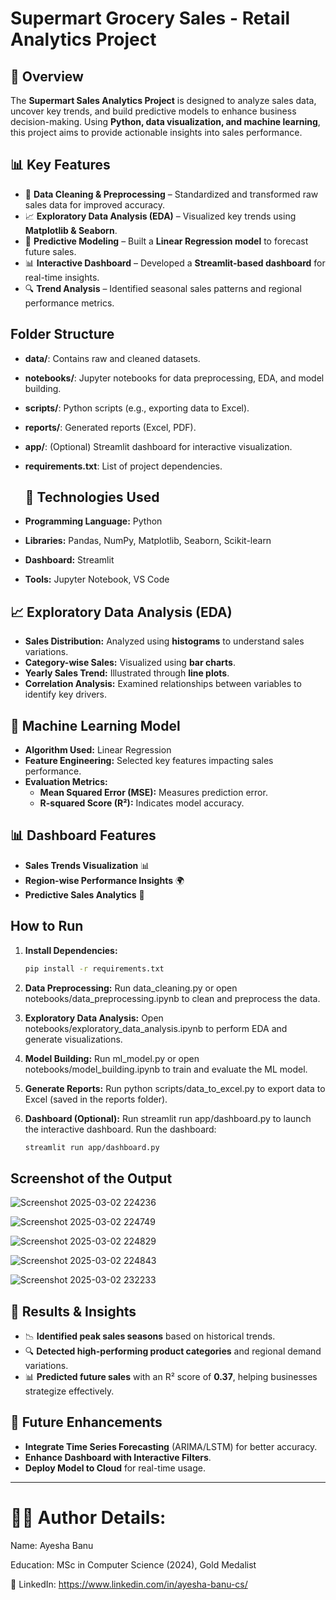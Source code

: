 # Supermart Grocery Sales - Retail Analytics Project

## 📌 Overview
The **Supermart Sales Analytics Project** is designed to analyze sales data, uncover key trends, and build predictive models to enhance business decision-making. Using **Python, data visualization, and machine learning**, this project aims to provide actionable insights into sales performance.

## 📊 Key Features
- 📌 **Data Cleaning & Preprocessing** – Standardized and transformed raw sales data for improved accuracy.
- 📈 **Exploratory Data Analysis (EDA)** – Visualized key trends using **Matplotlib & Seaborn**.
- 🤖 **Predictive Modeling** – Built a **Linear Regression model** to forecast future sales.
- 📊 **Interactive Dashboard** – Developed a **Streamlit-based dashboard** for real-time insights.
- 🔍 **Trend Analysis** – Identified seasonal sales patterns and regional performance metrics.

## Folder Structure
- **data/**: Contains raw and cleaned datasets.
- **notebooks/**: Jupyter notebooks for data preprocessing, EDA, and model building.
- **scripts/**: Python scripts (e.g., exporting data to Excel).
- **reports/**: Generated reports (Excel, PDF).
- **app/**: (Optional) Streamlit dashboard for interactive visualization.
- **requirements.txt**: List of project dependencies.

  ## 🔧 Technologies Used
- **Programming Language:** Python
- **Libraries:** Pandas, NumPy, Matplotlib, Seaborn, Scikit-learn
- **Dashboard:** Streamlit
- **Tools:** Jupyter Notebook, VS Code

## 📈 Exploratory Data Analysis (EDA)
- **Sales Distribution:** Analyzed using **histograms** to understand sales variations.
- **Category-wise Sales:** Visualized using **bar charts**.
- **Yearly Sales Trend:** Illustrated through **line plots**.
- **Correlation Analysis:** Examined relationships between variables to identify key drivers.

## 🚀 Machine Learning Model
- **Algorithm Used:** Linear Regression
- **Feature Engineering:** Selected key features impacting sales performance.
- **Evaluation Metrics:**
  - **Mean Squared Error (MSE):** Measures prediction error.
  - **R-squared Score (R²):** Indicates model accuracy.

## 📊 Dashboard Features
- **Sales Trends Visualization** 📊
- **Region-wise Performance Insights** 🌍
- **Predictive Sales Analytics** 🔮

## How to Run
1. **Install Dependencies:**
   ```bash
   pip install -r requirements.txt

2. **Data Preprocessing:** Run data_cleaning.py or open notebooks/data_preprocessing.ipynb to clean and preprocess the data.

3. **Exploratory Data Analysis:** Open notebooks/exploratory_data_analysis.ipynb to perform EDA and generate visualizations.

4. **Model Building:** Run ml_model.py or open notebooks/model_building.ipynb to train and evaluate the ML model.

5. **Generate Reports:** Run python scripts/data_to_excel.py to export data to Excel (saved in the reports folder).

6. **Dashboard (Optional):** Run streamlit run app/dashboard.py to launch the interactive dashboard.
    Run the dashboard:
   ```bash
   streamlit run app/dashboard.py
   ```

## Screenshot of the Output

![Screenshot 2025-03-02 224236](https://github.com/user-attachments/assets/2271c1d2-4947-4a9a-8ea8-07637cd00a9e)

![Screenshot 2025-03-02 224749](https://github.com/user-attachments/assets/481a6013-62ce-4a44-b226-9e469f1907c2)

![Screenshot 2025-03-02 224829](https://github.com/user-attachments/assets/bc42d8b6-a9fe-4a40-9533-95e9147d5539)

![Screenshot 2025-03-02 224843](https://github.com/user-attachments/assets/41713f6a-7f8a-4d24-bc8d-7a6e0a4b24a8)

![Screenshot 2025-03-02 232233](https://github.com/user-attachments/assets/2eb7b9c8-2fea-4923-b726-92fa70594711)
   
## 📢 Results & Insights
- 📉 **Identified peak sales seasons** based on historical trends.
- 🔍 **Detected high-performing product categories** and regional demand variations.
- 📊 **Predicted future sales** with an R² score of **0.37**, helping businesses strategize effectively.

## 🎯 Future Enhancements
- **Integrate Time Series Forecasting** (ARIMA/LSTM) for better accuracy.
- **Enhance Dashboard with Interactive Filters**.
- **Deploy Model to Cloud** for real-time usage.

---

 # 👨‍💻 Author Details:

Name: Ayesha Banu

Education: MSc in Computer Science (2024), Gold Medalist

🔗 LinkedIn: https://www.linkedin.com/in/ayesha-banu-cs/  


